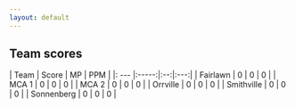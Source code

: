 ```yaml
---
layout: default
---
```


## Team scores

| Team | Score | MP | PPM |
|: --- |:-----:|:--:|:---:|
| Fairlawn | 0 | 0 | 0 |
| MCA 1 | 0 | 0 | 0 |
| MCA 2 | 0 | 0 | 0 |
| Orrville | 0 | 0 | 0 |
| Smithville | 0 | 0 | 0 |
| Sonnenberg | 0 | 0 | 0 |

